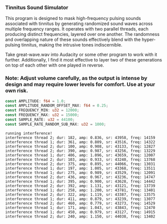 ### Tinnitus Sound Simulator

This program is designed to mask high-frequency pulsing sounds associated with tinnitus by generating randomized sound waves across multiple frequency ranges.
It operates with two parallel threads, each producing distinct frequencies, layered over one another.
The randomness and overlapping nature of these sounds effectively blend with the hyper-pulsing tinnitus, making the intrusive tones indiscernible.

Take great-wave.wav into Audacity or some other program to work with it further. Additionally, I find it most effective to layer two of these generations on top of each other with one played in reverse.

### Note: Adjust volume carefully, as the output is intense by design and may require lower levels for comfort. Use at your own risk.

```rust
const AMPLITUDE: f64 = 1.0;
const AMPLITUDE_RANDOM_OFFSET_MAX: f64 = 0.25;
const FREQUENCY_MIN: u32 = 12000;
const FREQUENCY_MAX: u32 = 15000;
const SAMPLE_RATE: u32 = 44100;
const SAMPLE_RATE_RANDOM_SUB_MAX: u32 = 1000;
```

```
running interference!
interference thread 2; dur: 182, amp: 0.836, sr: 43958, freq: 14159
interference thread 1; dur: 361, amp: 0.809, sr: 43516, freq: 14322
interference thread 2; dur: 100, amp: 0.908, sr: 43133, freq: 12827
interference thread 2; dur: 390, amp: 0.987, sr: 43256, freq: 13229
interference thread 1; dur: 406, amp: 1.096, sr: 43659, freq: 12007
interference thread 2; dur: 103, amp: 0.933, sr: 43240, freq: 13768
interference thread 2; dur: 375, amp: 0.895, sr: 44066, freq: 13031
interference thread 1; dur: 197, amp: 1.005, sr: 43368, freq: 13511
interference thread 1; dur: 275, amp: 0.989, sr: 43529, freq: 12091
interference thread 2; dur: 436, amp: 0.967, sr: 43236, freq: 14747
interference thread 1; dur: 395, amp: 0.900, sr: 43628, freq: 14442
interference thread 2; dur: 392, amp: 1.131, sr: 43121, freq: 13739
interference thread 1; dur: 258, amp: 1.200, sr: 43781, freq: 13401
interference thread 2; dur: 322, amp: 1.119, sr: 43387, freq: 13575
interference thread 1; dur: 411, amp: 0.879, sr: 43239, freq: 13077
interference thread 2; dur: 460, amp: 0.779, sr: 43273, freq: 14529
interference thread 1; dur: 171, amp: 1.043, sr: 43843, freq: 12470
interference thread 1; dur: 450, amp: 0.979, sr: 43127, freq: 14915
interference thread 2; dur: 240, amp: 1.150, sr: 44038, freq: 13402
```